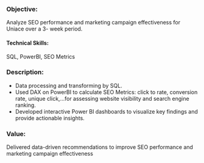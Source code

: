 ### **Objective**: 
Analyze SEO performance and marketing campaign effectiveness for Uniace over a 3- week period.

#### **Technical Skills**: 
SQL, PowerBI, SEO Metrics

### **Description**:
-	Data processing and transforming by SQL.
-	Used DAX on PowerBI to calculate SEO Metrics: click to rate, conversion rate, unique click,…for assessing website visibility and search engine ranking.
-	Developed interactive Power BI dashboards to visualize key findings and provide actionable insights.

### **Value**: 
Delivered data-driven recommendations to improve SEO performance and marketing campaign effectiveness

